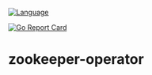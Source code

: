 [![Language](https://img.shields.io/badge/Language-Go-blue)](https://golang.org/)

[![Go Report Card](https://goreportcard.com/badge/github.com/skulup/zookeeper-operator)](https://goreportcard.com/report/github.com/skulup/zookeeper-operator)

# zookeeper-operator
